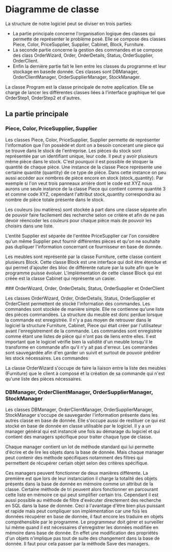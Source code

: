 # Diagramme de classe

La structure de notre logiciel peut se diviser en trois parties:

* La partie principale concerne l'organisation logique des classes qui
  permette de représenter le problème posé. Elle se compose des classes
  Piece, Color, PriceSupplier, Supplier, Cabinet, Block, Furniture.
* La seconde partie concerne la gestion des commandes et se compose des
  class OrderWizard, Order, OrderDetails, Status, OrderSupplier,
  OrderClient.
* Enfin la dernière partie fait le lien entre les classes du programme
  et leur stockage en basede donnée. Ces classes sont DBManager,
  OrderClientManager, OrderSupplierManager, StockManager.

La classe Program est la classe principale de notre application. Elle se
charge de lancer les différentes classes liées à l'interface graphique
tel que OrderStep1, OrderStep2 et d'autres.

## La partie principale

### Piece, Color, PriceSupplier, Supplier

Les classes Piece, Color, PriceSupplier, Supplier permette de
représenter l'information que l'on possède et dont on a besoin concerant
une piece qui se trouve dans le stock de l'entreprise. Les pièces du
stock sont représentée par un identifiant unique, leur code. Il peut y
avoir plusieurs même pièce dans le stock. C'est pourquoi il est possible
de stoquer la quantité de chaque pièce. Une instance de la classe Piece
représente une certaine quantité (quantity) de ce type de pièce.  Dans
cette instance on peu aussi accéder aux nombres de pièce encore en stock
(stock_quantity). Par exemple si l'on veut trois panneaux arrière dont
le code est XYZ nous aurons une seule instance de la classe Piece qui
contient comme quantité 3 et comme code XYZ, cependant l'attribut
stock_quantity correspondra au nombre de pièce totale présente dans le
stock.

Les couleurs (ou matières) sont stockée à part dans une classe séparée
afin de pouvoir faire facilement des recherche selon ce critère et afin
de ne pas devoir réencoder les couleurs pour chaque pièce mais de
pouvoir les choisirs dans une liste.

L'entité Supplier est séparée de l'entitée PriceSupplier car l'on
considère qu'un même Supplier peut fournir différentes pièces et qu'on
ne souhaite pas dupliquer l'information concernant ce fournisseur en
base de donnée.

Les meubles sont représenté par la classe Furniture, cette classe
contient plusieurs Block. Cette classe Block est une interface qui doit
être étendue et qui permet d'ajouter des bloc de différente nature par
la suite afin que le programme puisse évoluer. L'implémentation de cette
classe Block qui est créée est la classe Cabinet qui représente un
casier.

### OrderWizard, Order, OrderDetails, Status, OrderSupplier et OrderClient

Les classes OrderWizard, Order, OrderDetails, Status, OrderSupplier et
OrderClient permettent de stocké l'information des commandes.  Les
commandes sont stockée de manière simple. Elle ne contienne qu'une liste
des pièces commandées. La structure du meuble est donc perdue lorsque la
commande est enregistrée. Il n'y a pas moyen de retrouver dans le
logiciel la structure Furniture, Cabinet, Piece qui était créer par
l'utilisateur avant l'enregistrement de la commande. Les commandes sont
enregistrée comme étant une listes de pièce qui n'ont pas de liens entre
elles. Il est important que le logiciel vérifie bien la validité d'un
meuble lorsqu'il le transforme en commande afin qu'il n'y ait pas
d'erreur. Les commandes sont sauvegardée afin d'en garder un suivit et
surtout de pouvoir prédirer les stock nécessaires. Les commandes 

La classe OrderWizard s'occupe de faire la liaison entre la liste des
meubles (Furniture) que le client à composé et la création de sa
commande qui n'est qu'une liste des pièces nécessaires.

### DBManager, OrderClientManager, OrderSupplierManager, StockManager

Les classes DBManager, OrderClientManager, OrderSupplierManager,
StockManager s'occupe de sauvegarder l'information présente dans les
autres classe en base de donnée. Elle s'occupe aussi de restituer ce qui
est stocké en base de donnée en classe utilisable par le logiciel. Il y
a un manager général qui est instancié une fois au démarage du logiciel
et qui contient des managers spécifique pour traiter chaque type de classe.

Chaque manager contient un lot de méthode standard qui lui permette
d'écrire et de lire les objets dans la base de donnée. Mais chaque
manager peut contenir des méthode spécifiques notamment des filtres qui
permettent de récupérer certain objet selon des critères spécifique.

Ces managers peuvent fonctionner de deux manières différente. La
première est que lors de leur instanciation il charge la totalité des
objets présents dans la base de donnée en mémoire comme un attribut de
la classe. Certaine méthode de tri peuvent alors fonctionner en
parcourant cette liste en mémoire ce qui peut simplifier certain tris.
Cependant il est aussi possible au méthode de filtre d'exécuter
directement des recherche en SQL dans la base de donnée. Ceci à
l'avantage d'être bien plus puissant et rapide mais peut compliquer son
implémentation car une fois les données récupérer en base de donnée, il
faut encore les traduire en objets compréhensible par le programme. Le
programmeur doit gérer et surveiller lui même quand il est nécessaires
d'enregistrer les données modifiée en mémoire dans base de donnée. En
effet une modification des propriétés d'un objets n'implique pas tout de
suite des changement dans la base de donnée. Il faut pour cela passer
par la méthode Save des managers.

